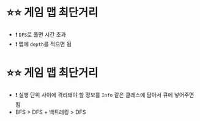 # ⭐⭐ 게임 맵 최단거리

* ❗️ `DFS`로 풀면 시간 초과
* ❗️ 맵에 `depth`를 적으면 됨

# ⭐⭐ 게임 맵 최단거리

* ❗️ 실행 단위 사이에 격리돼야 할 정보를 `Info` 같은 클래스에 담아서 큐에 넣어주면 됨
* BFS > DFS + 백트래킹 > DFS
